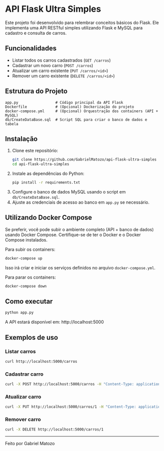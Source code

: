 

# API Flask Ultra Simples

Este projeto foi desenvolvido para relembrar conceitos básicos do Flask. Ele implementa uma API RESTful simples utilizando Flask e MySQL para cadastro e consulta de carros.

## Funcionalidades
- Listar todos os carros cadastrados (`GET /carros`)
- Cadastrar um novo carro (`POST /carros`)
- Atualizar um carro existente (`PUT /carros/<id>`)
- Remover um carro existente (`DELETE /carros/<id>`)

## Estrutura do Projeto
```
app.py                 # Código principal da API Flask
Dockerfile             # (Opcional) Dockerização do projeto
docker-compose.yml     # (Opcional) Orquestração dos containers (API + MySQL)
db/CreateDataBase.sql  # Script SQL para criar o banco de dados e tabela
```

## Instalação
1. Clone este repositório:
   ```sh
   git clone https://github.com/GabrielMatozo/api-flask-ultra-simples
   cd api-flask-ultra-simples
   ```
2. Instale as dependências do Python:
   ```sh
   pip install -r requirements.txt
   ```
3. Configure o banco de dados MySQL usando o script em `db/CreateDataBase.sql`.
4. Ajuste as credenciais de acesso ao banco em `app.py` se necessário.

## Utilizando Docker Compose
Se preferir, você pode subir o ambiente completo (API + banco de dados) usando Docker Compose. Certifique-se de ter o Docker e o Docker Compose instalados.

Para subir os containers:
```sh
docker-compose up
```
Isso irá criar e iniciar os serviços definidos no arquivo `docker-compose.yml`.

Para parar os containers:
```sh
docker-compose down
```

## Como executar
```sh
python app.py
```
A API estará disponível em: http://localhost:5000

## Exemplos de uso

### Listar carros
```sh
curl http://localhost:5000/carros
```

### Cadastrar carro
```sh
curl -X POST http://localhost:5000/carros -H "Content-Type: application/json" -d '{"marca": "Fiat", "modelo": "Uno", "ano": 2010}'
```

### Atualizar carro
```sh
curl -X PUT http://localhost:5000/carros/1 -H "Content-Type: application/json" -d '{"marca": "Fiat", "modelo": "Palio", "ano": 2012}'
```

### Remover carro
```sh
curl -X DELETE http://localhost:5000/carros/1
```

---

Feito por Gabriel Matozo
